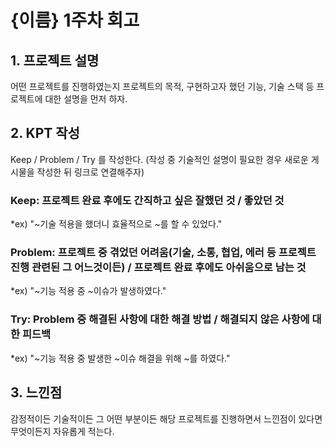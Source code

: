 # {이름} 1주차 회고

## 1. 프로젝트 설명

어떤 프로젝트를 진행하였는지 프로젝트의 목적, 구현하고자 했던 기능, 기술 스택 등 프로젝트에 대한 설명을 먼저 하자.

## 2. KPT 작성

Keep / Problem / Try 를 작성한다.
(작성 중 기술적인 설명이 필요한 경우 새로운 게시물을 작성한 뒤 링크로 연결해주자)

### Keep: 프로젝트 완료 후에도 간직하고 싶은 잘했던 것 / 좋았던 것

\*ex) "~기술 적용을 했더니 효율적으로 ~를 할 수 있었다."

### Problem: 프로젝트 중 겪었던 어려움(기술, 소통, 협업, 에러 등 프로젝트 진행 관련된 그 어느것이든) / 프로젝트 완료 후에도 아쉬움으로 남는 것

\*ex) "~기능 적용 중 ~이슈가 발생하였다."

### Try: Problem 중 해결된 사항에 대한 해결 방법 / 해결되지 않은 사항에 대한 피드백

\*ex) "~기능 적용 중 발생한 ~이슈 해결을 위해 ~를 하였다."

## 3. 느낀점

감정적이든 기술적이든 그 어떤 부분이든 해당 프로젝트를 진행하면서 느낀점이 있다면 무엇이든지 자유롭게 적는다.
